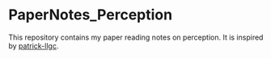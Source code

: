 # PaperNotes_Perception
This repository contains my paper reading notes on perception. It is inspired by [patrick-llgc](https://github.com/patrick-llgc).
